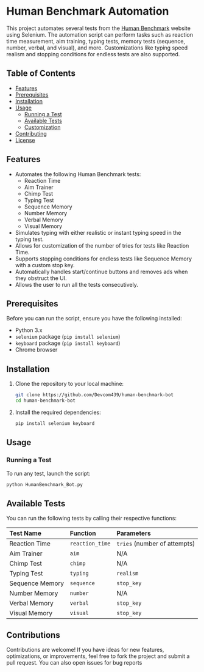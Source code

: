 # Human Benchmark Automation

This project automates several tests from the [Human Benchmark](https://humanbenchmark.com/) website using Selenium. The automation script can perform tasks such as reaction time measurement, aim training, typing tests, memory tests (sequence, number, verbal, and visual), and more. Customizations like typing speed realism and stopping conditions for endless tests are also supported.

## Table of Contents

- [Features](#features)
- [Prerequisites](#prerequisites)
- [Installation](#installation)
- [Usage](#usage)
  - [Running a Test](#running-a-test)
  - [Available Tests](#available-tests)
  - [Customization](#customization)
- [Contributing](#contributing)
- [License](#license)

## Features

- Automates the following Human Benchmark tests:
  - Reaction Time
  - Aim Trainer
  - Chimp Test
  - Typing Test
  - Sequence Memory
  - Number Memory
  - Verbal Memory
  - Visual Memory
- Simulates typing with either realistic or instant typing speed in the typing test.
- Allows for customization of the number of tries for tests like Reaction Time.
- Supports stopping conditions for endless tests like Sequence Memory with a custom stop key.
- Automatically handles start/continue buttons and removes ads when they obstruct the UI.
- Allows the user to run all the tests consecutively.

## Prerequisites

Before you can run the script, ensure you have the following installed:

- Python 3.x
- `selenium` package (`pip install selenium`)
- `keyboard` package (`pip install keyboard`)
- Chrome browser

## Installation

1. Clone the repository to your local machine:
   ```bash
   git clone https://github.com/Devcom439/human-benchmark-bot
   cd human-benchmark-bot
   ```
2. Install the required dependencies:
   ```bash
   pip install selenium keyboard
   ```

## Usage

### Running a Test
To run any test, launch the script:
```bash
python HumanBenchmark_Bot.py
```
 
## Available Tests

You can run the following tests by calling their respective functions:

| Test Name       | Function       | Parameters                          |
|:-----------------|:----------------|:----------------------------------|
| Reaction Time   | `reaction_time`| `tries` (number of attempts)        |
| Aim Trainer     | `aim`          | N/A                                 |
| Chimp Test      | `chimp`        | N/A                                 |
| Typing Test     | `typing`       | `realism`                           |
| Sequence Memory | `sequence`     | `stop_key`                          |
| Number Memory   | `number`       | N/A                                 |
| Verbal Memory   | `verbal`       | `stop_key`                          |
| Visual Memory   | `visual`       | `stop_key`                          |

## Contributions

Contributions are welcome! If you have ideas for new features, optimizations, or improvements, feel free to fork the project and submit a pull request. You can also open issues for bug reports
